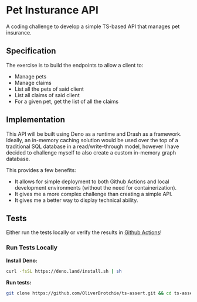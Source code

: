 # Pet Insturance API
A coding challenge to develop a simple TS-based API that manages pet insurance.

## Specification

The exercise is to build the endpoints to allow a client to:
- Manage pets
- Manage claims
- List all the pets of said client
- List all claims of said client
- For a given pet, get the list of all the claims

## Implementation

This API will be built using Deno as a runtime and Drash as a framework. 
Ideally, an in-memory caching solution would be used over the top of a traditional SQL database in a read/write-through model, however I have decided to challenge myself to also create a custom in-memory graph database. 

This provides a few benefits:
- It allows for simple deployment to both Github Actions and local development environments (without the need for containerization).
- It gives me a more complex challenge than creating a simple API.
- It gives me a better way to display technical ability.

## Tests

Either run the tests locally or verify the results in [Github Actions](https://github.com/OliverBrotchie/ts-assert/actions)!

### Run Tests Locally

**Install Deno:**

```sh
curl -fsSL https://deno.land/install.sh | sh
```

**Run tests:**

```sh
git clone https://github.com/OliverBrotchie/ts-assert.git && cd ts-assert && deno test
```